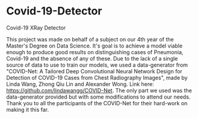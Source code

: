 # Covid-19-Detector
Covid-19 XRay Detector

This project was made on behalf of a subject on our 4th year of the Master's Degree on Data Science. It's goal is to achieve a model viable enough to produce good results on distinguishing cases of Pneumonia, Covid-19 and the absence of any of these. Due to the lack of a single source of data to use to train our models, we used a data-generator from "COVID-Net: A Tailored Deep Convolutional Neural Network Design for Detection of COVID-19 Cases from Chest Radiography Images", made by Linda Wang, Zhong Qiu Lin and Alexander Wong. Link here: <https://github.com/lindawangg/COVID-Net>. The only part we used was the data-generator provided but with some modifications to attend our needs. Thank you to all the participants of the COVID-Net for their hard-work on making it this far.
